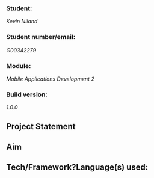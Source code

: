 <h3><b>Student:</b></h3> <i>Kevin Niland</i>
<h3><b>Student number/email:</b></h3> <i>G00342279</i>
<h3><b>Module:</b></h3> <i>Mobile Applications Development 2</i>
<h3><b>Build version:</b></h3> <i>1.0.0</i>

<h2>Project Statement</h2>

<h2>Aim</h2>

<h2>Tech/Framework?Language(s) used:</h2>
